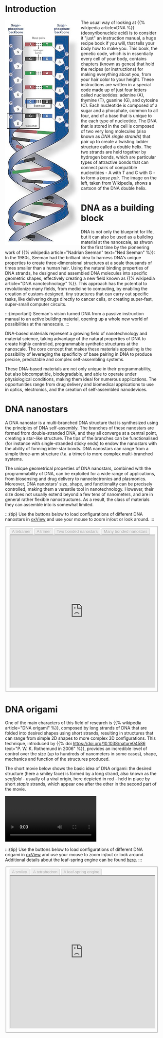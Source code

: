 <!--
.. title: DNA-based materials
.. slug: dna-based-materials
.. date: 2023-07-26 17:09:01 UTC+02:00
.. tags: 
.. category: research
.. link: 
.. description: 
.. type: text
-->

# Introduction

<div style="float:left">
  <img src="/images/research/DNA_cartoon.png">
</div>

The usual way of looking at {{% wikipedia article=DNA %}}  (deoxyribonucleic acid) is to consider it "just" an instruction manual, a huge recipe book if you will, that tells your body how to make you. This book, the genetic code, which is in essentially every cell of your body, contains chapters (known as genes) that hold the recipes (or instructions) for making everything about you, from your hair color to your height. These instructions are written in a special code made up of just four letters called nucleotides: adenine (A), thymine (T), guanine (G), and cytosine (C). Each nucleotide is composed of a sugar and a phosphate, common to all four, and of a base that is unique to the each type of nucleotide. The DNA that is stored in the cell is composed of two very long molecules (also known as *DNA single strands*) that pair up to create a twisting ladder structure called a double helix. The two strands are held together by hydrogen bonds, which are particular types of attractive bonds that can connect pairs of compatible nucleotides - A with T and C with G - to form a *base pair*. The image on the left, taken from Wikipedia, shows a cartoon of the DNA double helix.

# DNA as a building block

DNA is not only the blueprint for life, but it can also be used as a building material at the nanoscale, as shwon for the first time by the pioneering work of {{% wikipedia article="Nadrian Seeman" text="Ned Seeman" %}}: In the 1980s, Seeman had the brilliant idea to harness DNA's unique properties to create three-dimensional structures at a scale thousands of times smaller than a human hair. Using the natural binding properties of DNA strands, he designed and assembled DNA molecules into specific geometric shapes, effectively creating a new field known as {{% wikipedia article="DNA nanotechnology" %}}. This approach has the potential to revolutionize many fields, from medicine to computing, by enabling the creation of custom-designed, tiny structures that can carry out specific tasks, like delivering drugs directly to cancer cells, or creating super-fast, super-small computer circuits. 

:::{important}
Seeman's vision turned DNA from a passive instruction manual to an active building material, opening up a whole new world of possibilities at the nanoscale.
:::

DNA-based materials represent a growing field of nanotechnology and material science, taking advantage of the natural properties of DNA to create highly controlled, programmable synthetic structures at the nanoscale. The core concept that makes these materials appealing is the possibility of leveraging the specificity of base pairing in DNA to produce precise, predictable and complex self-assembling systems.

These DNA-based materials are not only unique in their programmability, but also biocompatible, biodegradable, and able to operate under physiological conditions, making them ideal for numerous applications. The opportunities range from drug delivery and biomedical applications to use in optics, electronics, and the creation of self-assembled nanodevices.

# DNA nanostars

A DNA nanostar is a multi-branched DNA structure that is synthesized using the principles of DNA self-assembly. The branches of these nanostars are formed from double-stranded DNA, and they all converge at a central point, creating a star-like structure. The tips of the branches can be functionalised (for instance with single-stranded sticky ends) to endow the nanostars with the ability of forming inter-star bonds. DNA nanostars can range from a simple three-arm structure (*i.e.* a trimer) to more complex multi-branched systems.

The unique geometrical properties of DNA nanostars, combined with the programmability of DNA, can be exploited for a wide range of applications, from biosensing and drug delivery to nanoelectronics and plasmonics. Moreover, DNA nanostars' size, shape, and functionality can be precisely controlled, making them a versatile tool in nanotechnology. However, their size does not usually extend beyond a few tens of nanometers, and are in general rather flexible nanostructures. As a result, the class of materials they can assemble into is somewhat limited.

:::{tip}
Use the buttons below to load configurations of different DNA nanostars in [oxView](https://sulcgroup.github.io/oxdna-viewer/) and use your mouse to zoom in/out or look around.
:::

<fieldset id="nanostars" class="oxview-buttons">
    <button disabled onclick="load_oxview_conf('{{% rel_url dst=/configurations/tetramer.top %}}', '{{% rel_url dst=/configurations/tetramer.dat %}}', 'oxview-nanostars', {'Arrows' : false})">A tetramer</button>
    <button disabled onclick="load_oxview_conf('{{% rel_url dst=/configurations/trimer.top %}}', '{{% rel_url dst=/configurations/trimer.dat %}}', 'oxview-nanostars', {'Arrows' : false})">A trimer</button>
    <button disabled onclick="load_oxview_conf('{{% rel_url dst=/configurations/trimer_tetramer.top %}}', '{{% rel_url dst=/configurations/trimer_tetramer.dat %}}', 'oxview-nanostars', {'Arrows' : false})">Two bonded nanostars</button>
    <button disabled onclick="load_oxview_conf('{{% rel_url dst=/configurations/nanostar_fluid.top %}}', '{{% rel_url dst=/configurations/nanostar_fluid.dat %}}', 'oxview-nanostars', {'Box' : true, 'Arrows' : false})">Many bonded nanostars</button>
    <br/>
    <iframe width="100%" height="500" src="https://sulcgroup.github.io/oxdna-viewer/" id="oxview-nanostars" onload="set_buttons_status('nanostars', false)"></iframe>
</fieldset>

# DNA origami

One of the main characters of this field of research is {{% wikipedia article="DNA origami" %}},  composed by long strands of DNA that are folded into desired shapes using short strands, resulting in structures that can range from simple 2D shapes to more complex 3D configurations. This technique, introduced by {{% doi https://doi.org/10.1038/nature04586 text="P. W. K. Rothemund in 2006" %}}, provides an incredible level of control over the size (up to hundreds of nanometers in some cases), shape, mechanics and function of the structures produced. 

The short movie below shows the basic idea of DNA origami: the desired structure (here a smiley face) is formed by a long strand, also known as the *scaffold* - usually of a viral origin, here depicted in red - held in place by short *staple* strands, which appear one after the other in the second part of the movie.

<video controls>
    <source src="/movies/origami.webm" type="video/webm">
</video>

:::{tip}
Use the buttons below to load configurations of different DNA origami in [oxView](https://sulcgroup.github.io/oxdna-viewer/) and use your mouse to zoom in/out or look around. Additional details about the leaf-spring engine can be found [here](https://www.biorxiv.org/content/10.1101/2021.12.22.473833v1).
:::

<fieldset id="origami" class="oxview-buttons">
    <button disabled onclick="load_oxview_conf('{{% rel_url dst=/configurations/smiley.top %}}', '{{% rel_url dst=/configurations/smiley.dat %}}', 'oxview-origami', {'Arrows' : false})">A smiley</button>
    <button disabled onclick="load_oxview_conf('{{% rel_url dst=/configurations/tetrahedron.top %}}', '{{% rel_url dst=/configurations/tetrahedron.dat %}}', 'oxview-origami', {'Arrows' : false})">A tetrahedron</button>
    <button disabled onclick="load_oxview_conf('{{% rel_url dst=/configurations/leaf_spring.top %}}', '{{% rel_url dst=/configurations/leaf_spring.dat %}}', 'oxview-origami', {'Arrows' : false})">A leaf-spring engine</button>
    <iframe disabled width="100%" height="500"  src="https://sulcgroup.github.io/oxdna-viewer/" id="oxview-origami" onload="set_buttons_status('origami', false)"></iframe>
</fieldset>

